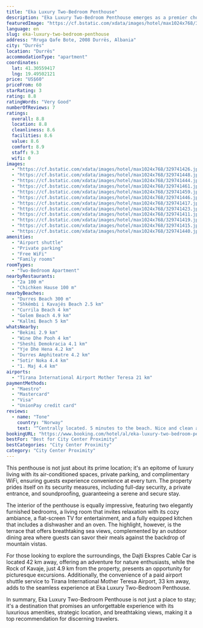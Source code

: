 ```yaml
---
title: "Eka Luxury Two-Bedroom Penthouse"
description: "Eka Luxury Two-Bedroom Penthouse emerges as a premier choice for travelers seeking a blend of comfort, privacy, and scenic city views."
featuredImage: "https://cf.bstatic.com/xdata/images/hotel/max1024x768/329741426.jpg?k=ad27346f1e87e5083c7df968576b2a804933e177f1be8f19ff01717303c65235&o=&hp=1"
language: en
slug: eka-luxury-two-bedroom-penthouse
address: "Rruga Qafe Bote, 2008 Durrës, Albania"
city: "Durrës"
location: "Durrës"
accommodationType: "apartment"
coordinates:
  lat: 41.30559417
  lng: 19.49502121
price: "US$60"
priceFrom: 60
starRating: 3
rating: 8.8
ratingWords: "Very Good"
numberOfReviews: 7
ratings:
  overall: 8.8
  location: 8.8
  cleanliness: 8.6
  facilities: 8.6
  value: 8.6
  comfort: 8.9
  staff: 9.3
  wifi: 0
images:
  - "https://cf.bstatic.com/xdata/images/hotel/max1024x768/329741426.jpg?k=ad27346f1e87e5083c7df968576b2a804933e177f1be8f19ff01717303c65235&o=&hp=1"
  - "https://cf.bstatic.com/xdata/images/hotel/max1024x768/329741448.jpg?k=12ab523b9a9523dafbda460cd239b14dd56cd41574444c013e2a14630dc10794&o=&hp=1"
  - "https://cf.bstatic.com/xdata/images/hotel/max1024x768/329741444.jpg?k=77bdb60decdd2a229e54ace2a58252c31e0eb624348106c8308b77e695885503&o=&hp=1"
  - "https://cf.bstatic.com/xdata/images/hotel/max1024x768/329741461.jpg?k=038c7029ff48ebb8632df8c4b5b7fd35af9d967cec44408e2b5279e20300c001&o=&hp=1"
  - "https://cf.bstatic.com/xdata/images/hotel/max1024x768/329741459.jpg?k=02c53153a7a637f692f78f8f04dc39bcf85a88d8d173eee6ae8c81b125dcf2f1&o=&hp=1"
  - "https://cf.bstatic.com/xdata/images/hotel/max1024x768/329741446.jpg?k=a914049eee9ed8ecef6ed8e6759411c6f8a6af6c55fdd9619d025732b45a6439&o=&hp=1"
  - "https://cf.bstatic.com/xdata/images/hotel/max1024x768/329741417.jpg?k=91272ed09ea5100703cf1e712e2bd834b6ab8bf8efa47d99abc8a6e22d4850d9&o=&hp=1"
  - "https://cf.bstatic.com/xdata/images/hotel/max1024x768/329741423.jpg?k=51400b368ea41176781d1d969db00a7e1eccd1821bd0205df8dfc6e45793bf28&o=&hp=1"
  - "https://cf.bstatic.com/xdata/images/hotel/max1024x768/329741411.jpg?k=e582067752dd006578dc6cca247561234053934492de4f9f908468c346ab73f9&o=&hp=1"
  - "https://cf.bstatic.com/xdata/images/hotel/max1024x768/329741419.jpg?k=f9b3046f5bc9bc0dc08ea6b4ea1ba0ee996ae42c7b4d089e4c107265d1937387&o=&hp=1"
  - "https://cf.bstatic.com/xdata/images/hotel/max1024x768/329741415.jpg?k=f172794b71490b3f016491f1f889da4ea5debb304ed711db4786c40053b5b93a&o=&hp=1"
  - "https://cf.bstatic.com/xdata/images/hotel/max1024x768/329741440.jpg?k=3625227f4356a15f69c279cd968228969ec5d5fea18e4f86cc5d8672bdb42b15&o=&hp=1"
amenities:
  - "Airport shuttle"
  - "Private parking"
  - "Free WiFi"
  - "Family rooms"
roomTypes:
  - "Two-Bedroom Apartment"
nearbyRestaurants:
  - "2a 100 m"
  - "Chichken Hause 100 m"
nearbyBeaches:
  - "Durres Beach 300 m"
  - "Shkëmbi i Kavajës Beach 2.5 km"
  - "Currila Beach 4 km"
  - "Golem Beach 4.9 km"
  - "Kallmi Beach 5 km"
whatsNearby:
  - "Bekimi 2.9 km"
  - "Wine Dhe Pooh 4 km"
  - "Sheshi Demokracia 4.1 km"
  - "Yje Dhe Hena 4.2 km"
  - "Durres Amphiteatre 4.2 km"
  - "Sotir Noka 4.4 km"
  - "1. Maj 4.4 km"
airports:
  - "Tirana International Airport Mother Teresa 21 km"
paymentMethods:
  - "Maestro"
  - "Mastercard"
  - "Visa"
  - "UnionPay credit card"
reviews:
  - name: "Tone"
    country: "Norway"
    text: "“Centrally located. 5 minutes to the beach. Nice and clean apartment. Practical for family of 4-5. Plus for 2 bathrooms. The contact person was easy to get hold of through the chat on booking. Was also helpful in printing boarding passes.”"
bookingURL: "https://www.booking.com/hotel/al/eka-luxury-two-bedroom-penthouse.en-gb.html?aid=8035640"
bestFor: "Best for City Center Proximity"
bestCategories: "City Center Proximity"
category: "City Center Proximity"
---
```


This penthouse is not just about its prime location; it's an epitome of luxury living with its air-conditioned spaces, private parking, and complimentary WiFi, ensuring guests experience convenience at every turn. The property prides itself on its security measures, including full-day security, a private entrance, and soundproofing, guaranteeing a serene and secure stay.

The interior of the penthouse is equally impressive, featuring two elegantly furnished bedrooms, a living room that invites relaxation with its cozy ambiance, a flat-screen TV for entertainment, and a fully equipped kitchen that includes a dishwasher and an oven. The highlight, however, is the terrace that offers breathtaking sea views, complemented by an outdoor dining area where guests can savor their meals against the backdrop of mountain vistas.

For those looking to explore the surroundings, the Dajti Ekspres Cable Car is located 42 km away, offering an adventure for nature enthusiasts, while the Rock of Kavaje, just 4.9 km from the property, presents an opportunity for picturesque excursions. Additionally, the convenience of a paid airport shuttle service to Tirana International Mother Teresa Airport, 33 km away, adds to the seamless experience at Eka Luxury Two-Bedroom Penthouse.

In summary, Eka Luxury Two-Bedroom Penthouse is not just a place to stay; it's a destination that promises an unforgettable experience with its luxurious amenities, strategic location, and breathtaking views, making it a top recommendation for discerning travelers.